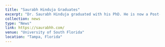 ```yaml
---
title: "Saurabh Hinduja Graduates"
excerpt: "Dr. Saurabh Hinduja graduated with his PhD. He is now a Post-doc at the University of Pittsburgh."
collection: news
type: "News"
link: https://saurabhh.com/
venue: "University of South Florida"
location: "Tampa, Florida"
---
```

